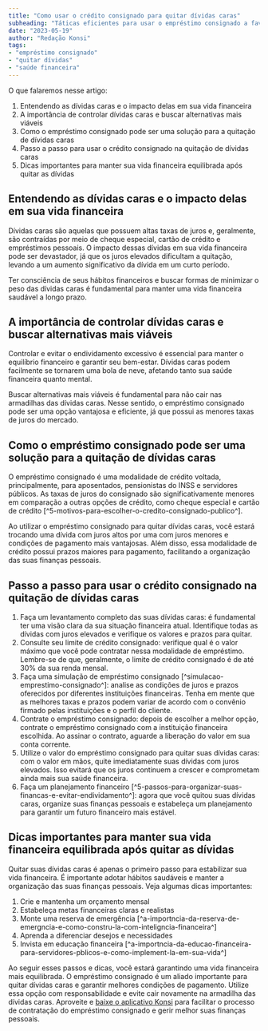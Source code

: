 ```yaml
---
title: "Como usar o crédito consignado para quitar dívidas caras"
subheading: "Táticas eficientes para usar o empréstimo consignado a favor da sua saúde financeira"
date: "2023-05-19"
author: "Redação Konsi"
tags:
- "empréstimo consignado"
- "quitar dívidas"
- "saúde financeira"
---
```


O que falaremos nesse artigo:

1. Entendendo as dívidas caras e o impacto delas em sua vida financeira
2. A importância de controlar dívidas caras e buscar alternativas mais viáveis
3. Como o empréstimo consignado pode ser uma solução para a quitação de dívidas caras
4. Passo a passo para usar o crédito consignado na quitação de dívidas caras
5. Dicas importantes para manter sua vida financeira equilibrada após quitar as dívidas

## Entendendo as dívidas caras e o impacto delas em sua vida financeira

Dívidas caras são aquelas que possuem altas taxas de juros e, geralmente, são contraídas por meio de cheque especial, cartão de crédito e empréstimos pessoais. O impacto dessas dívidas em sua vida financeira pode ser devastador, já que os juros elevados dificultam a quitação, levando a um aumento significativo da dívida em um curto período.

Ter consciência de seus hábitos financeiros e buscar formas de minimizar o peso das dívidas caras é fundamental para manter uma vida financeira saudável a longo prazo.

## A importância de controlar dívidas caras e buscar alternativas mais viáveis

Controlar e evitar o endividamento excessivo é essencial para manter o equilíbrio financeiro e garantir seu bem-estar. Dívidas caras podem facilmente se tornarem uma bola de neve, afetando tanto sua saúde financeira quanto mental.

Buscar alternativas mais viáveis é fundamental para não cair nas armadilhas das dívidas caras. Nesse sentido, o empréstimo consignado pode ser uma opção vantajosa e eficiente, já que possui as menores taxas de juros do mercado.

## Como o empréstimo consignado pode ser uma solução para a quitação de dívidas caras

O empréstimo consignado é uma modalidade de crédito voltada, principalmente, para aposentados, pensionistas do INSS e servidores públicos. As taxas de juros do consignado são significativamente menores em comparação a outras opções de crédito, como cheque especial e cartão de crédito [^5-motivos-para-escolher-o-credito-consignado-publico^].

Ao utilizar o empréstimo consignado para quitar dívidas caras, você estará trocando uma dívida com juros altos por uma com juros menores e condições de pagamento mais vantajosas. Além disso, essa modalidade de crédito possui prazos maiores para pagamento, facilitando a organização das suas finanças pessoais.

## Passo a passo para usar o crédito consignado na quitação de dívidas caras

1. Faça um levantamento completo das suas dívidas caras: é fundamental ter uma visão clara da sua situação financeira atual. Identifique todas as dívidas com juros elevados e verifique os valores e prazos para quitar.
2. Consulte seu limite de crédito consignado: verifique qual é o valor máximo que você pode contratar nessa modalidade de empréstimo. Lembre-se de que, geralmente, o limite de crédito consignado é de até 30% da sua renda mensal.
3. Faça uma simulação de empréstimo consignado [^simulacao-emprestimo-consignado^]: analise as condições de juros e prazos oferecidos por diferentes instituições financeiras. Tenha em mente que as melhores taxas e prazos podem variar de acordo com o convênio firmado pelas instituições e o perfil do cliente.
4. Contrate o empréstimo consignado: depois de escolher a melhor opção, contrate o empréstimo consignado com a instituição financeira escolhida. Ao assinar o contrato, aguarde a liberação do valor em sua conta corrente.
5. Utilize o valor do empréstimo consignado para quitar suas dívidas caras: com o valor em mãos, quite imediatamente suas dívidas com juros elevados. Isso evitará que os juros continuem a crescer e comprometam ainda mais sua saúde financeira.
6. Faça um planejamento financeiro [^5-passos-para-organizar-suas-financas-e-evitar-endividamento^]: agora que você quitou suas dívidas caras, organize suas finanças pessoais e estabeleça um planejamento para garantir um futuro financeiro mais estável.

## Dicas importantes para manter sua vida financeira equilibrada após quitar as dívidas

Quitar suas dívidas caras é apenas o primeiro passo para estabilizar sua vida financeira. É importante adotar hábitos saudáveis e manter a organização das suas finanças pessoais. Veja algumas dicas importantes:

1. Crie e mantenha um orçamento mensal
2. Estabeleça metas financeiras claras e realistas
3. Monte uma reserva de emergência [^a-importncia-da-reserva-de-emergncia-e-como-constru-la-com-inteligncia-financeira^]
4. Aprenda a diferenciar desejos e necessidades
5. Invista em educação financeira [^a-importncia-da-educao-financeira-para-servidores-pblicos-e-como-implement-la-em-sua-vida^]

Ao seguir esses passos e dicas, você estará garantindo uma vida financeira mais equilibrada. O empréstimo consignado é um aliado importante para quitar dívidas caras e garantir melhores condições de pagamento. Utilize essa opção com responsabilidade e evite cair novamente na armadilha das dívidas caras. Aproveite e [baixe o aplicativo Konsi](https://www.konsi.com.br/app) para facilitar o processo de contratação do empréstimo consignado e gerir melhor suas finanças pessoais.